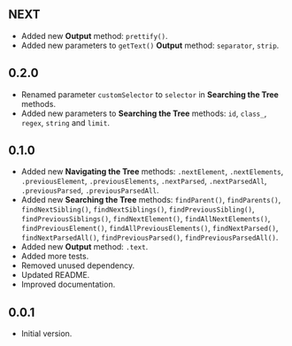 ## NEXT

- Added new **Output** method: `prettify()`.
- Added new parameters to `getText()` **Output** method: `separator`, `strip`.

## 0.2.0

- Renamed parameter `customSelector` to `selector` in **Searching the Tree** methods.
- Added new parameters to **Searching the Tree** methods: `id`, `class_`, `regex`, 
`string` and `limit`.

## 0.1.0

- Added new **Navigating the Tree** methods: `.nextElement`, `.nextElements`, `.previousElement`,
  `.previousElements`, `.nextParsed`, `.nextParsedAll`, `.previousParsed`, `.previousParsedAll`.
- Added new **Searching the Tree** methods: `findParent()`, `findParents()`, `findNextSibling()`,
  `findNextSiblings()`, `findPreviousSibling()`, `findPreviousSiblings()`,
  `findNextElement()`, `findAllNextElements()`, `findPreviousElement()`, `findAllPreviousElements()`,
  `findNextParsed()`, `findNextParsedAll()`, `findPreviousParsed()`, `findPreviousParsedAll()`.
- Added new **Output** method: `.text`.
- Added more tests. 
- Removed unused dependency.
- Updated README.  
- Improved documentation.

## 0.0.1

- Initial version.
